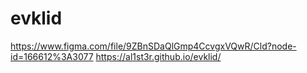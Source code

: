 # evklid
https://www.figma.com/file/9ZBnSDaQlGmp4CcvgxVQwR/Cld?node-id=166612%3A3077
https://al1st3r.github.io/evklid/
